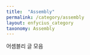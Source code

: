 ```yaml
---
title:  "Assembly"
permalink: /category/assembly
layout: enfycius_category
taxonomy: Assembly
---
```


어셈블리 글 모음